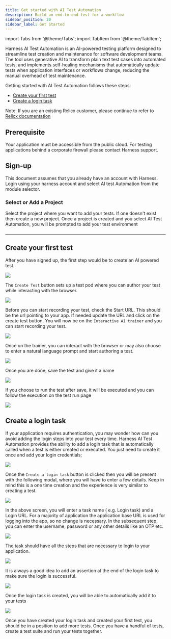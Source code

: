 ```yaml
---
title: Get started with AI Test Automation
description: Build an end-to-end test for a workflow
sidebar_position: 20
sidebar_label: Get Started
---
```


import Tabs from '@theme/Tabs';
import TabItem from '@theme/TabItem';

Harness AI Test Automation is an AI-powered testing platform designed to streamline test creation and maintenance for software development teams. The tool uses generative AI to transform plain text test cases into automated tests, and implements self-healing mechanisms that automatically update tests when application interfaces or workflows change, reducing the manual overhead of test maintenance.

Getting started with AI Test Automation follows these steps:
- [Create your first test](/docs/ai-test-automation/get-started/quickstart#create-your-first-test)
- [Create a login task](/docs/ai-test-automation/get-started/quickstart#create-a-login-task)

Note: If you are an existing Relicx customer, please continue to refer to 
[Relicx documentation](https://docs.relicx.ai/)

## Prerequisite
Your application must be accessible from the public cloud. For testing applications behind a corporate firewall please contact Harness support. 

## Sign-up

This document assumes that you already have an account with Harness. Login using your harness account and select AI test Automation from the module selector. 

### Select or Add a Project

Select the project where you want to add your tests. If one doesn't exist then create a new project. Once a project is created and you select AI Test Automation, you will be prompted to add your test environment

###
---

## Create your first test

After you have signed up, the first step would be to create an AI powered test.

![](./static/create-test-1.png)

The `Create Test` button sets up a test pod where you can author your test while interacting with the browser.

![](./static/create-test-2.png)

Before you can start recording your test, check the Start URL. This should be the url pointing to your app. If needed update the URL and click on the create test button. You will now be on the `Interactive AI trainer` and you can start recording your test.

![](./static/create-test-3.png)

Once on the trainer, you can interact with the browser or may also choose to enter a natural language prompt and start authoring a test.

![](./static/create-test-4.png)

Once you are done, save the test and give it a name 

![](./static/create-test-5.png)

If you choose to run the test after save, it will be executed and you can follow the execution on the test run page 

![](./static/create-test-6.png)

## Create a login task

If your application requires authentication, you may wonder how can you avoid adding the login steps into your test every time. Harness AI Test Automation provides the ability to add a login task that is automatically called when a test is either created or executed. You just need to create it once and add your login credentials;

![](./static/create-login-task-1.png)

Once the `Create a login task` button is clicked then you will be present with the following modal, where you will have to enter a few details. Keep in mind this is a one time creation and the experience is very similar to creating a test.

![](./static/create-login-task-2.png)

In the above screen, you will enter a task name ( e.g. Login task) and a Login URL. For a majority of application the application base URL is used for logging into the app, so no change is necessary. In the subsequent step, you can enter the username, password or any other details like an OTP etc.

![](./static/create-login-task-3.png)

The task should have all the steps that are necessary to login to your application.

![](./static/create-login-task-4.png)

It is always a good idea to add an assertion at the end of the login task to make sure the login is successful. 

![](./static/create-login-task-5.png)

Once the login task is created, you will be able to automatically add it to your tests

![](./static/create-login-task-6.png)

Once you have created your login task and created your first test, you should be in a position to add more tests. Once you have a handful of tests, create a test suite and run your tests together. 